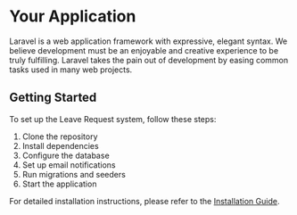 # Your Application

Laravel is a web application framework with expressive, elegant syntax. We believe development must be an enjoyable and creative experience to be truly fulfilling. Laravel takes the pain out of development by easing common tasks used in many web projects.

## Getting Started

To set up the Leave Request system, follow these steps:

1. Clone the repository
2. Install dependencies
3. Configure the database
4. Set up email notifications
5. Run migrations and seeders
6. Start the application

For detailed installation instructions, please refer to the [Installation Guide](https://laravel.com/docs/11.x).
